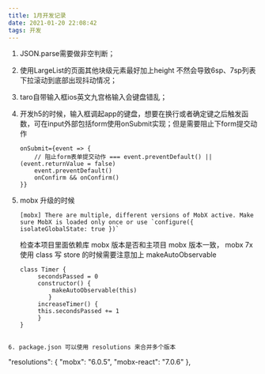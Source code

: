 ```yaml
---
title: 1月开发记录
date: 2021-01-20 22:08:42
tags: 开发
---
```


1. JSON.parse需要做非空判断；
   
2. 使用LargeList的页面其他块级元素最好加上height 不然会导致6sp、7sp列表下拉滚动到底部出现抖动情况；
   
3. taro自带输入框ios英文九宫格输入会键盘错乱；

4. 开发h5的时候，输入框调起app的键盘，想要在换行或者确定键之后触发函数，可在input外部包括form使用onSubmit实现；但是需要阻止下form提交动作
    ```
   onSubmit={event => {
        // 阻止form表单提交动作 === event.preventDefault() || (event.returnValue = false)
        event.preventDefault()
        onConfirm && onConfirm()
   }}
   ```

5. mobx 升级的时候
   ```
   [mobx] There are multiple, different versions of MobX active. Make sure MobX is loaded only once or use `configure({ isolateGlobalState: true })`
   ```
   检查本项目里面依赖库 mobx 版本是否和主项目 mobx 版本一致，
   mobx 7x 使用 class 写 store 的时候需要注意加上 makeAutoObservable
   ```
   class Timer {
        secondsPassed = 0
        constructor() {
            makeAutoObservable(this)
           }
        increaseTimer() {
        this.secondsPassed += 1
        }
   }
```

6. package.json 可以使用 resolutions 来合并多个版本
```   
"resolutions": {
   "mobx": "6.0.5",
   "mobx-react": "7.0.6"
   },
```
